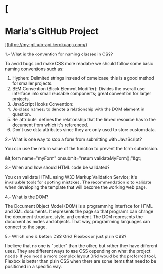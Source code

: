 # [
# Maria&#39;s GitHub Project
](https://my-github-api.herokuapp.com/)

1.- What is the convention for naming classes in CSS?

To avoid bugs and make CSS more readable we should follow some basic naming conventions such as:

1. Hyphen: Delimited strings instead of camelcase; this is a good method for smaller projects.
2. BEM Convention (Block Element Modifier): Divides the overall user interface into small reusable components; great convention for larger projects.
3. JavaScript Hooks Convention:
  1. Js-class names: to denote a relationship with the DOM element in question.
  2. Rel attribute: defines the relationship that the linked resource has to the document from which it&#39;s referenced.
  3. Don&#39;t use data attributes since they are only used to store custom data.

2.- What is one way to stop a form from submitting with JavaScript?

You can use the return value of the function to prevent the form submission.

\&lt;form name=&quot;myForm&quot; onsubmit=&quot;return validateMyForm();&quot;\&gt;

3.- When and how should HTML code be validated?

You can validate HTML using W3C Markup Validation Service; it&#39;s invaluable tools for spotting mistakes. The recommendation is to validate when developing the template that will become the working web page.

4.- What is the DOM?

The Document Object Model (DOM) is a programming interface for HTML and XML documents. It represents the page so that programs can change the document structure, style, and content. The DOM represents the document as nodes and objects. That way, programming languages can connect to the page.

5.- Which one is better: CSS Grid, Flexbox or just plain CSS?

I believe that no one is &quot;better&quot; than the other, but rather they have different uses. They are different ways to use CSS depending on what the project needs. If you need a more complex layout Grid would be the preferred tool, Flexbox is better than plain CSS when there are some items that need to be positioned in a specific way.